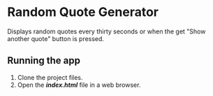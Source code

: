 # Random Quote Generator

Displays random quotes every thirty seconds or when the get "Show another quote" button is pressed.

## Running the app
1. Clone the project files.
2. Open the *__index.html__* file in a web browser.
